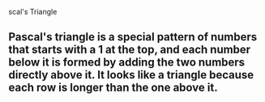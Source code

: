 scal's Triangle

## Pascal's triangle is a special pattern of numbers that starts with a 1 at the top, and each number below it is formed by adding the two numbers directly above it. It looks like a triangle because each row is longer than the one above it.
